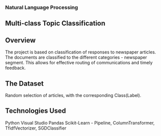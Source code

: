### Natural Language Processing

## Multi-class Topic Classification

## Overview

The project is based on classification of  responses to newspaper articles. The documents are classified to the different categories - newspaper segment.
This allows for effective routing of communications and timely feedback.

## The Dataset

Random selection of articles, with the corresponding Class(Label).

## Technologies Used

Python
Visual Studio
Pandas
Scikit-Learn - Pipeline, ColumnTransformer, TfidfVectorizer, SGDClassifier


